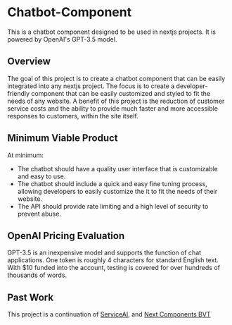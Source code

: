 # Chatbot-Component
This is a chatbot component designed to be used in nextjs projects.  It is powered by OpenAI's GPT-3.5 model.

## Overview
The goal of this project is to create a chatbot component that can be easily integrated into any nextjs project. The focus is to create a developer-friendly component that can be easily customized and styled to fit the needs of any website.  A benefit of this project is the reduction of customer service costs and the ability to provide much faster and more accessible responses to customers, within the site itself.

## Minimum Viable Product
At minimum:
- The chatbot should have a quality user interface that is customizable and easy to use.
- The chatbot should include a quick and easy fine tuning process, allowing developers to easily customize the it to fit the needs of their website.
- The API should provide rate limiting and a high level of security to prevent abuse.

## OpenAI Pricing Evaluation
GPT-3.5 is an inexpensive model and supports the function of chat applications. One token is roughly 4 characters for standard English text. With $10 funded into the account, testing is covered for over hundreds of thousands of words.

## Past Work
This project is a continuation of [ServiceAI](https://github.com/emilych7/serviceai), and [Next Components BVT](https://github.com/BSchoolland/next-components-bvt) 
